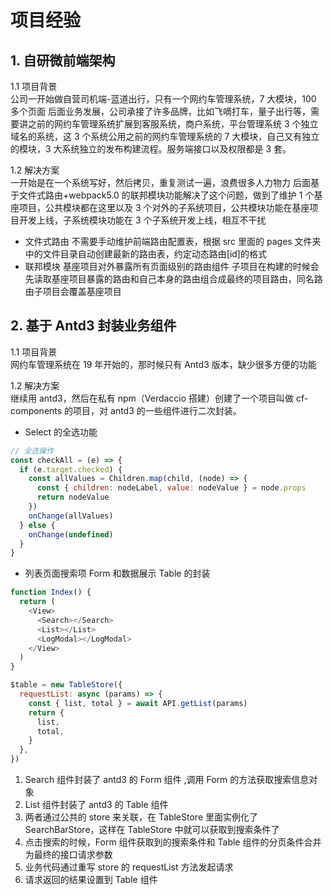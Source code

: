 # 项目经验

## 1. 自研微前端架构

1.1 项目背景  
公司一开始做自营司机端-蓝道出行，只有一个网约车管理系统，7 大模块，100 多个页面
后面业务发展，公司承接了许多品牌，比如飞嘀打车，量子出行等，需要讲之前的网约车管理系统扩展到客服系统，商户系统，平台管理系统 3 个独立域名的系统，这 3 个系统公用之前的网约车管理系统的 7 大模块，自己又有独立的模块，3 大系统独立的发布构建流程。服务端接口以及权限都是 3 套。

1.2 解决方案  
一开始是在一个系统写好，然后拷贝，重复测试一遍，浪费很多人力物力
后面基于文件式路由+webpack5.0 的联邦模块功能解决了这个问题，做到了维护 1 个基座项目，公共模块都在这里以及 3 个对外的子系统项目，公共模块功能在基座项目开发上线，子系统模块功能在 3 个子系统开发上线，相互不干扰

- 文件式路由
  不需要手动维护前端路由配置表，根据 src 里面的 pages 文件夹中的文件目录自动创建最新的路由表，约定动态路由[id]的格式
- 联邦模块
  基座项目对外暴露所有页面级别的路由组件
  子项目在构建的时候会先读取基座项目暴露的路由和自己本身的路由组合成最终的项目路由，同名路由子项目会覆盖基座项目

## 2. 基于 Antd3 封装业务组件

1.1 项目背景  
网约车管理系统在 19 年开始的，那时候只有 Antd3 版本，缺少很多方便的功能

1.2 解决方案  
继续用 antd3，然后在私有 npm（Verdaccio 搭建）创建了一个项目叫做 cf-components 的项目，对 antd3 的一些组件进行二次封装。

- Select 的全选功能

```js
// 全选操作
const checkAll = (e) => {
  if (e.target.checked) {
    const allValues = Children.map(child, (node) => {
      const { children: nodeLabel, value: nodeValue } = node.props
      return nodeValue
    })
    onChange(allValues)
  } else {
    onChange(undefined)
  }
}
```

- 列表页面搜索项 Form 和数据展示 Table 的封装

```js
function Index() {
  return (
    <View>
      <Search></Search>
      <List></List>
      <LogModal></LogModal>
    </View>
  )
}

$table = new TableStore({
  requestList: async (params) => {
    const { list, total } = await API.getList(params)
    return {
      list,
      total,
    }
  },
})
```

1. Search 组件封装了 antd3 的 Form 组件 ,调用 Form 的方法获取搜索信息对象
2. List 组件封装了 antd3 的 Table 组件
3. 两者通过公共的 store 来关联，在 TableStore 里面实例化了 SearchBarStore，这样在 TableStore 中就可以获取到搜索条件了
4. 点击搜索的时候，Form 组件获取到的搜索条件和 Table 组件的分页条件合并为最终的接口请求参数
5. 业务代码通过重写 store 的 requestList 方法发起请求
6. 请求返回的结果设置到 Table 组件
